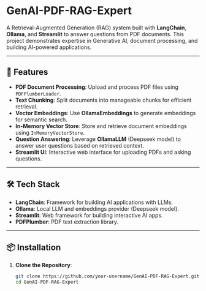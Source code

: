 # GenAI-PDF-RAG-Expert

A Retrieval-Augmented Generation (RAG) system built with **LangChain**, **Ollama**, and **Streamlit** to answer questions from PDF documents. This project demonstrates expertise in Generative AI, document processing, and building AI-powered applications.

---

## 🚀 Features

- **PDF Document Processing**: Upload and process PDF files using `PDFPlumberLoader`.
- **Text Chunking**: Split documents into manageable chunks for efficient retrieval.
- **Vector Embeddings**: Use **OllamaEmbeddings** to generate embeddings for semantic search.
- **In-Memory Vector Store**: Store and retrieve document embeddings using `InMemoryVectorStore`.
- **Question Answering**: Leverage **OllamaLLM** (Deepseek model) to answer user questions based on retrieved context.
- **Streamlit UI**: Interactive web interface for uploading PDFs and asking questions.

---

## 🛠️ Tech Stack

- **LangChain**: Framework for building AI applications with LLMs.
- **Ollama**: Local LLM and embeddings provider (Deepseek model).
- **Streamlit**: Web framework for building interactive AI apps.
- **PDFPlumber**: PDF text extraction library.

---

## 📦 Installation

1. **Clone the Repository**:
   ```bash
   git clone https://github.com/your-username/GenAI-PDF-RAG-Expert.git
   cd GenAI-PDF-RAG-Expert